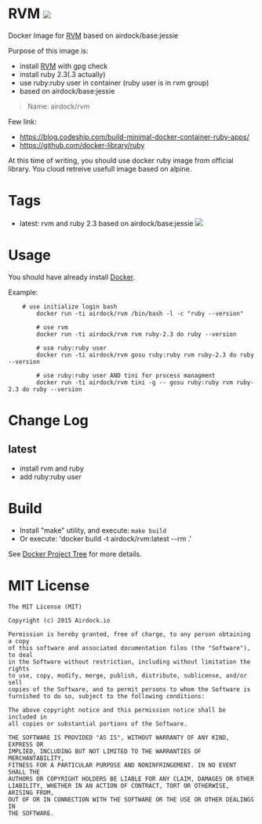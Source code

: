 # RVM [![](https://images.microbadger.com/badges/image/airdock/rvm:latest.svg)](https://microbadger.com/images/airdock/rvm:latest "Get your own image badge on microbadger.com")

Docker Image for [RVM](https://rvm.io/) based on airdock/base:jessie


Purpose of this image is:

- install [RVM](https://rvm.io/) with gpg check
- install ruby 2.3(.3 actually)
- use ruby:ruby user in container (ruby user is in rvm group)
- based on airdock/base:jessie

> Name: airdock/rvm

Few link:
- https://blog.codeship.com/build-minimal-docker-container-ruby-apps/
- https://github.com/docker-library/ruby


At this time of writing, you should use docker ruby image from official library.
You cloud retreive usefull image based on alpine.

# Tags

- latest: rvm and ruby 2.3 based on airdock/base:jessie [![](https://images.microbadger.com/badges/image/airdock/rvm:latest.svg)](https://microbadger.com/images/airdock/rvm:latest "Get your own image badge on microbadger.com")


# Usage

You should have already install [Docker](https://www.docker.com/).

Example:

```
    # use initialize login bash
		docker run -ti airdock/rvm /bin/bash -l -c "ruby --version"

		# use rvm
		docker run -ti airdock/rvm rvm ruby-2.3 do ruby --version

		# use ruby:ruby user
		docker run -ti airdock/rvm gosu ruby:ruby rvm ruby-2.3 do ruby --version

		# use ruby:ruby user AND tini for process managment
		docker run -ti airdock/rvm tini -g -- gosu ruby:ruby rvm ruby-2.3 do ruby --version
```


# Change Log


## latest

- install rvm and ruby
- add ruby:ruby user


# Build

- Install "make" utility, and execute: `make build`
- Or execute: 'docker build -t airdock/rvm:latest --rm .'

See [Docker Project Tree](https://github.com/airdock-io/docker-base/wiki/Docker-Project-Tree) for more details.


# MIT License

```
The MIT License (MIT)

Copyright (c) 2015 Airdock.io

Permission is hereby granted, free of charge, to any person obtaining a copy
of this software and associated documentation files (the "Software"), to deal
in the Software without restriction, including without limitation the rights
to use, copy, modify, merge, publish, distribute, sublicense, and/or sell
copies of the Software, and to permit persons to whom the Software is
furnished to do so, subject to the following conditions:

The above copyright notice and this permission notice shall be included in
all copies or substantial portions of the Software.

THE SOFTWARE IS PROVIDED "AS IS", WITHOUT WARRANTY OF ANY KIND, EXPRESS OR
IMPLIED, INCLUDING BUT NOT LIMITED TO THE WARRANTIES OF MERCHANTABILITY,
FITNESS FOR A PARTICULAR PURPOSE AND NONINFRINGEMENT. IN NO EVENT SHALL THE
AUTHORS OR COPYRIGHT HOLDERS BE LIABLE FOR ANY CLAIM, DAMAGES OR OTHER
LIABILITY, WHETHER IN AN ACTION OF CONTRACT, TORT OR OTHERWISE, ARISING FROM,
OUT OF OR IN CONNECTION WITH THE SOFTWARE OR THE USE OR OTHER DEALINGS IN
THE SOFTWARE.
```
